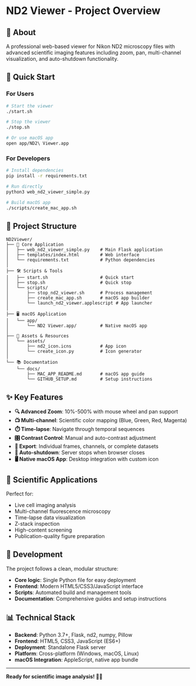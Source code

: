 # ND2 Viewer - Project Overview

## 🔬 About
A professional web-based viewer for Nikon ND2 microscopy files with advanced scientific imaging features including zoom, pan, multi-channel visualization, and auto-shutdown functionality.

## 🚀 Quick Start

### For Users
```bash
# Start the viewer
./start.sh

# Stop the viewer  
./stop.sh

# Or use macOS app
open app/ND2\ Viewer.app
```

### For Developers
```bash
# Install dependencies
pip install -r requirements.txt

# Run directly
python3 web_nd2_viewer_simple.py

# Build macOS app
./scripts/create_mac_app.sh
```

## 📁 Project Structure

```
ND2Viewer/
├── 🎯 Core Application
│   ├── web_nd2_viewer_simple.py    # Main Flask application
│   ├── templates/index.html        # Web interface
│   └── requirements.txt            # Python dependencies
│
├── 🛠️ Scripts & Tools
│   ├── start.sh                    # Quick start
│   ├── stop.sh                     # Quick stop
│   └── scripts/
│       ├── stop_nd2_viewer.sh      # Process management
│       ├── create_mac_app.sh       # macOS app builder
│       └── launch_nd2_viewer.applescript # App launcher
│
├── 🖥️ macOS Application
│   └── app/
│       └── ND2 Viewer.app/         # Native macOS app
│
├── 🎨 Assets & Resources
│   └── assets/
│       ├── nd2_icon.icns           # App icon
│       └── create_icon.py          # Icon generator
│
└── 📚 Documentation
    └── docs/
        ├── MAC_APP_README.md       # macOS app guide
        └── GITHUB_SETUP.md         # Setup instructions
```

## ✨ Key Features

- **🔍 Advanced Zoom**: 10%-500% with mouse wheel and pan support
- **📺 Multi-channel**: Scientific color mapping (Blue, Green, Red, Magenta)
- **⏱️ Time-lapse**: Navigate through temporal sequences
- **🎛️ Contrast Control**: Manual and auto-contrast adjustment
- **💾 Export**: Individual frames, channels, or complete datasets
- **🔄 Auto-shutdown**: Server stops when browser closes
- **🖥️ Native macOS App**: Desktop integration with custom icon

## 🧪 Scientific Applications

Perfect for:
- Live cell imaging analysis
- Multi-channel fluorescence microscopy
- Time-lapse data visualization
- Z-stack inspection
- High-content screening
- Publication-quality figure preparation

## 🔧 Development

The project follows a clean, modular structure:
- **Core logic**: Single Python file for easy deployment
- **Frontend**: Modern HTML5/CSS3/JavaScript interface
- **Scripts**: Automated build and management tools
- **Documentation**: Comprehensive guides and setup instructions

## 📊 Technical Stack

- **Backend**: Python 3.7+, Flask, nd2, numpy, Pillow
- **Frontend**: HTML5, CSS3, JavaScript (ES6+)
- **Deployment**: Standalone Flask server
- **Platform**: Cross-platform (Windows, macOS, Linux)
- **macOS Integration**: AppleScript, native app bundle

---

**Ready for scientific image analysis! 🔬✨** 